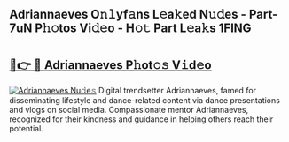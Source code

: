 ## Adriannaeves O𝚗𝚕yf𝚊ns L𝚎a𝚔ed N𝚞𝚍es - Part-7uN P𝚑𝚘tos Vi𝚍𝚎o - H𝚘𝚝 Part L𝚎a𝚔s 1FlNG

# <h2><a href="http://kfcpkc.oniu.top/?m=Adriannaeves">🔗👉 🔴 Adriannaeves P𝚑ot𝚘𝚜 V𝚒d𝚎o</a></h2>

[![Adriannaeves Nu𝚍e𝚜](https://i.imgur.com/0qMVB7G.gif)](http://kfcpkc.oniu.top/?m=Adriannaeves)
Digital trendsetter Adriannaeves, famed for disseminating lifestyle and dance-related content via dance presentations and vlogs on social media. Compassionate mentor Adriannaeves, recognized for their kindness and guidance in helping others reach their potential.  
